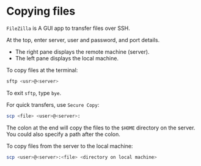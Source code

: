 # Copying files

`FileZilla` is A GUI app to transfer files over SSH.

At the top, enter server, user and password, and port details.
* The right pane displays the remote machine (server).
* The left pane displays the local machine.

To copy files at the terminal:

```bash
sftp <usr>@<server>
```

To exit `sftp`, type `bye`.

For quick transfers, use `Secure Copy`:

```bash
scp <file> <user>@<server>:
```

The colon at the end will copy the files to the `$HOME` directory on the server.\
You could also specify a path after the colon.

To copy files from the server to the local machine:

```bash
scp <user>@<server>:<file> <directory on local machine>
```


